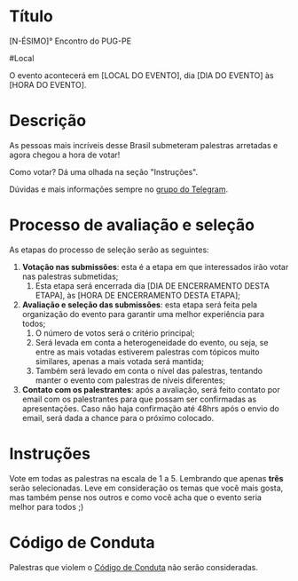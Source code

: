 # Título

[N-ÉSIMO]° Encontro do PUG-PE


#Local

O evento acontecerá em [LOCAL DO EVENTO], dia [DIA DO EVENTO] às [HORA DO EVENTO].
 

# Descrição

As pessoas mais incríveis desse Brasil submeteram palestras arretadas e agora chegou a hora de votar!

Como votar? Dá uma olhada na seção "Instruções".

Dúvidas e mais informações sempre no [grupo do Telegram](https://t.me/pugpe).

  
# Processo de avaliação e seleção

As etapas do processo de seleção serão as seguintes:
1. **Votação nas submissões**: esta é a etapa em que interessados irão votar nas palestras submetidas;
    1. Esta etapa será encerrada dia [DIA DE ENCERRAMENTO DESTA ETAPA], às [HORA DE ENCERRAMENTO DESTA ETAPA];
2. **Avaliação e seleção das submissões**: esta etapa será feita pela organização do evento para garantir uma melhor experiência para todos;
    1. O número de votos será o critério principal;
    2. Será levada em conta a heterogeneidade do evento, ou seja, se entre as mais votadas estiverem palestras com tópicos muito similares, apenas a mais votada será mantida;
    3. Também será levado em conta o nível das palestras, tentando manter o evento com palestras de níveis diferentes;
3. **Contato com os palestrantes**: após a avaliação, será feito contato por email com os palestrantes para que possam ser confirmadas as apresentações. Caso não haja confirmação até 48hrs após o envio do email, será dada a chance para o próximo colocado.
  

# Instruções

Vote em todas as palestras na escala de 1 a 5. Lembrando que apenas **três** serão selecionadas. Leve em consideração os temas que você mais gosta, mas também pense nos outros e como você acha que o evento seria melhor para todos ;)

# Código de Conduta

Palestras que violem o [Código de Conduta](https://python.org.br/cdc/) não serão consideradas.
